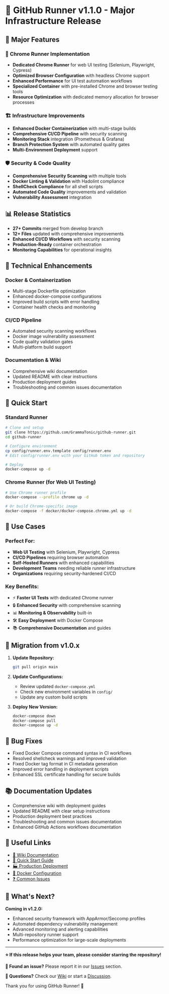 # 🚀 GitHub Runner v1.1.0 - Major Infrastructure Release

## 🌟 **Major Features**

### 🔧 **Chrome Runner Implementation**

- **Dedicated Chrome Runner** for web UI testing (Selenium, Playwright, Cypress)
- **Optimized Browser Configuration** with headless Chrome support
- **Enhanced Performance** for UI test automation workflows
- **Specialized Container** with pre-installed Chrome and browser testing tools
- **Resource Optimization** with dedicated memory allocation for browser processes

### 🏗️ **Infrastructure Improvements**

- **Enhanced Docker Containerization** with multi-stage builds
- **Comprehensive CI/CD Pipeline** with security scanning
- **Monitoring Stack** integration (Prometheus & Grafana)
- **Branch Protection System** with automated quality gates
- **Multi-Environment Deployment** support

### 🛡️ **Security & Code Quality**

- **Comprehensive Security Scanning** with multiple tools
- **Docker Linting & Validation** with Hadolint compliance
- **ShellCheck Compliance** for all shell scripts
- **Automated Code Quality** improvements and validation
- **Vulnerability Assessment** integration

## 📊 **Release Statistics**

- **27+ Commits** merged from develop branch
- **12+ Files** updated with comprehensive improvements
- **Enhanced CI/CD Workflows** with security scanning
- **Production-Ready** container orchestration
- **Monitoring Capabilities** for operational insights

## 🔧 **Technical Enhancements**

### **Docker & Containerization**

- Multi-stage Dockerfile optimization
- Enhanced docker-compose configurations
- Improved build scripts with error handling
- Container health checks and monitoring

### **CI/CD Pipeline**

- Automated security scanning workflows
- Docker image vulnerability assessment
- Code quality validation gates
- Multi-platform build support

### **Documentation & Wiki**

- Comprehensive wiki documentation
- Updated README with clear instructions
- Production deployment guides
- Troubleshooting and common issues documentation

## 🚀 **Quick Start**

### **Standard Runner**

```bash
# Clone and setup
git clone https://github.com/GrammaTonic/github-runner.git
cd github-runner

# Configure environment
cp config/runner.env.template config/runner.env
# Edit config/runner.env with your GitHub token and repository

# Deploy
docker-compose up -d
```

### **Chrome Runner (for Web UI Testing)**

```bash
# Use Chrome runner profile
docker-compose --profile chrome up -d

# Or build Chrome-specific image
docker-compose -f docker/docker-compose.chrome.yml up -d
```

## 🎯 **Use Cases**

### **Perfect For:**

- **Web UI Testing** with Selenium, Playwright, Cypress
- **CI/CD Pipelines** requiring browser automation
- **Self-Hosted Runners** with enhanced capabilities
- **Development Teams** needing reliable runner infrastructure
- **Organizations** requiring security-hardened CI/CD

### **Key Benefits:**

- ⚡ **Faster UI Tests** with dedicated Chrome runner
- 🔒 **Enhanced Security** with comprehensive scanning
- 📊 **Monitoring & Observability** built-in
- 🛠️ **Easy Deployment** with Docker Compose
- 📚 **Comprehensive Documentation** and guides

## 🔄 **Migration from v1.0.x**

1. **Update Repository:**

   ```bash
   git pull origin main
   ```

2. **Update Configurations:**

   - Review updated `docker-compose.yml`
   - Check new environment variables in `config/`
   - Update any custom build scripts

3. **Deploy New Version:**
   ```bash
   docker-compose down
   docker-compose pull
   docker-compose up -d
   ```

## 🐛 **Bug Fixes**

- Fixed Docker Compose command syntax in CI workflows
- Resolved shellcheck warnings and improved validation
- Fixed Docker tag format in CI metadata generation
- Improved error handling in deployment scripts
- Enhanced SSL certificate handling for secure builds

## 📚 **Documentation Updates**

- Comprehensive wiki with deployment guides
- Updated README with clear setup instructions
- Production deployment best practices
- Troubleshooting and common issues documentation
- Enhanced GitHub Actions workflows documentation

## 🔗 **Useful Links**

- [📖 Wiki Documentation](https://github.com/GrammaTonic/github-runner/wiki)
- [🚀 Quick Start Guide](https://github.com/GrammaTonic/github-runner/wiki/Quick-Start)
- [🏭 Production Deployment](https://github.com/GrammaTonic/github-runner/wiki/Production-Deployment)
- [🔧 Docker Configuration](https://github.com/GrammaTonic/github-runner/wiki/Docker-Configuration)
- [❓ Common Issues](https://github.com/GrammaTonic/github-runner/wiki/Common-Issues)

## 🎉 **What's Next?**

**Coming in v1.2.0:**

- Enhanced security framework with AppArmor/Seccomp profiles
- Automated dependency vulnerability management
- Advanced monitoring and alerting capabilities
- Multi-repository runner support
- Performance optimization for large-scale deployments

---

**⭐ If this release helps your team, please consider starring the repository!**

**🐛 Found an issue?** Please report it in our [Issues](https://github.com/GrammaTonic/github-runner/issues) section.

**💬 Questions?** Check our [Wiki](https://github.com/GrammaTonic/github-runner/wiki) or start a [Discussion](https://github.com/GrammaTonic/github-runner/discussions).

Thank you for using GitHub Runner! 🚀

